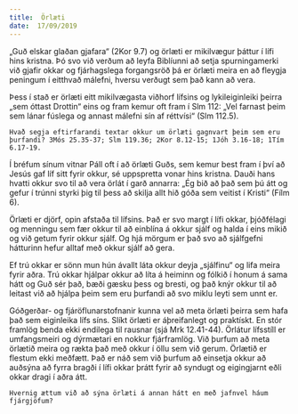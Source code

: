 ```yaml
---
title:  Örlæti
date:  17/09/2019
---
```


„Guð elskar glaðan gjafara“ (2Kor 9.7) og örlæti er mikilvægur þáttur í lífi hins kristna. Þó svo við verðum að leyfa Biblíunni að setja spurningamerki við gjafir okkar og fjárhagslega forgangsröð þá er örlæti meira en að fleygja peningum í eitthvað málefni, hversu verðugt sem það kann að vera.

Þess í stað er örlæti eitt mikilvægasta viðhorf lífsins og lykileiginleiki þeirra „sem óttast Drottin“ eins og fram kemur oft fram í Slm 112: „Vel farnast þeim sem lánar fúslega og annast málefni sín af réttvísi“ (Slm 112.5).

`Hvað segja eftirfarandi textar okkur um örlæti gagnvart þeim sem eru þurfandi? 3Mós 25.35-37; Slm 119.36; 2Kor 8.12-15; 1Jóh 3.16-18; 1Tím 6.17-19.`

Í bréfum sínum vitnar Páll oft í að örlæti Guðs, sem kemur best fram í því að Jesús gaf líf sitt fyrir okkur, sé uppspretta vonar hins kristna. Dauði hans hvatti okkur svo til að vera örlát í garð annarra: „Ég bið að það sem þú átt og gefur í trúnni styrki þig til þess að skilja allt hið góða sem veitist í Kristi“ (Fílm 6).

Örlæti er djörf, opin afstaða til lífsins. Það er svo margt í lífi okkar, þjóðfélagi og menningu sem fær okkur til að einblína á okkur sjálf og halda í eins mikið og við getum fyrir okkur sjálf. Og hjá mörgum er það svo að sjálfgefni hátturinn hefur alltaf með okkur sjálf að gera.

Ef trú okkar er sönn mun hún ávallt láta okkur deyja „sjálfinu“ og lifa meira fyrir aðra. Trú okkar hjálpar okkur að líta á heiminn og fólkið í honum á sama hátt og Guð sér það, bæði gæsku þess og bresti, og það knýr okkur til að leitast við að hjálpa þeim sem eru þurfandi að svo miklu leyti sem unnt er.

Góðgerðar- og fjáröflunarstofnanir kunna vel að meta örlæti þeirra sem hafa það sem eiginleika lífs síns. Slíkt örlæti er áþreifanlegt og praktískt. En stór framlög benda ekki endilega til rausnar (sjá Mrk 12.41-44). Örlátur lífsstíll er umfangsmeiri og dýrmætari en nokkur fjárframlög. Við þurfum að meta örlætið meira og rækta það með okkur í öllu sem við gerum. Örlætið er flestum ekki meðfætt. Það er náð sem við þurfum að einsetja okkur að auðsýna að fyrra bragði í lífi okkar þrátt fyrir að syndugt og eigingjarnt eðli okkar dragi í aðra átt.

`Hvernig ættum við að sýna örlæti á annan hátt en með jafnvel háum fjárgjöfum?`